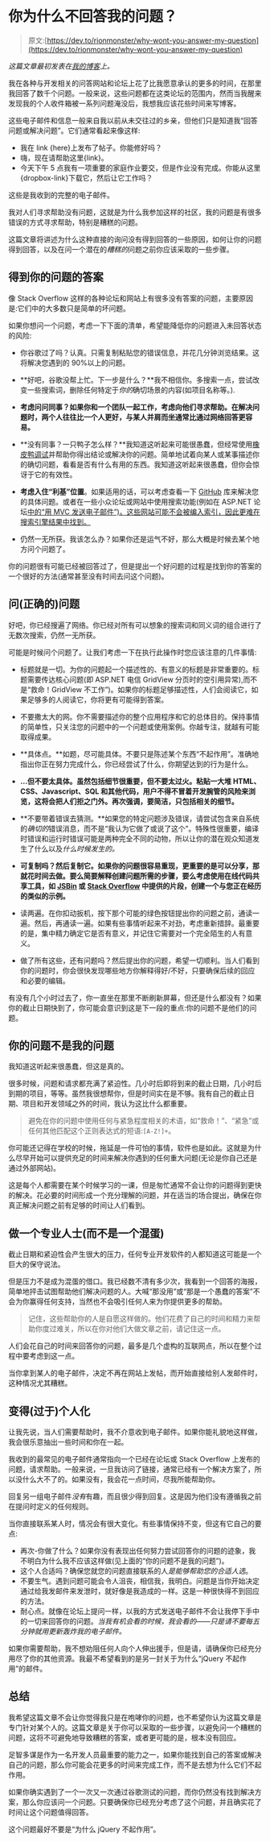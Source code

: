 # 你为什么不回答我的问题？

> 原文:[https://dev.to/rionmonster/why-wont-you-answer-my-question](https://dev.to/rionmonster/why-wont-you-answer-my-question)

*这篇文章最初发表在[我的博客](http://rion.io)上。*

我在各种与开发相关的问答网站和论坛上花了比我愿意承认的更多的时间，在那里我回答了数千个问题。一般来说，这些问题都在这类论坛的范围内，然而当我醒来发现我的个人收件箱被一系列问题淹没后，我想我应该花些时间来写博客。

这些电子邮件和信息一般来自我以前从未交往过的乡亲，但他们只是知道我“回答问题或解决问题”。它们通常看起来像这样:

*   我在 link {here}上发布了帖子。你能修好吗？
*   嗨，现在请帮助这里{link}。
*   今天下午 5 点我有一项重要的家庭作业要交，但是作业没有完成。你能从这里{dropbox-link}下载它，然后让它工作吗？

这些是我收到的完整的电子邮件。

我对人们寻求帮助没有问题，这就是为什么我参加这样的社区，我的问题是有很多错误的方式寻求帮助，特别是糟糕的问题。

这篇文章将讲述为什么这种直接的询问没有得到回答的一些原因，如何让你的问题得到回答，以及在问一个潜在的*糟糕的*问题之前你应该采取的一些步骤。

## 得到你的问题的答案

像 Stack Overflow 这样的各种论坛和网站上有很多没有答案的问题，主要原因是:它们中的大多数只是简单的坏问题。

如果你想问一个问题，考虑一下下面的清单，希望能降低你的问题进入未回答状态的风险:

*   你谷歌过了吗？认真。只需复制粘贴您的错误信息，并花几分钟浏览结果。这将解决您遇到的 90%以上的问题。

*   **好吧，谷歌没帮上忙。下一步是什么？**我不相信你。多搜索一点，尝试改变一些搜索词，删除任何特定于*你的*确切场景的内容(如项目名称等。).

*   **考虑问问同事？如果你和一个团队一起工作，考虑向他们寻求帮助。在解决问题时，两个人往往比一个人更好，与某人并肩而坐通常比通过网络回答更容易。**

*   **没有同事？一只鸭子怎么样？**我知道这听起来可能很愚蠢，但经常使用[橡皮鸭调试](https://en.wikipedia.org/wiki/Rubber_duck_debugging)并帮助你得出结论或解决你的问题。简单地试着向某人或某事描述你的确切问题，看看是否有什么有用的东西。我知道这听起来很愚蠢，但你会惊讶于它的有效性。

*   **考虑入住“利基”位置**。如果适用的话，可以考虑查看一下 [GitHub](http://www.github.com) 库来解决您的具体问题。或者在一些小众论坛或网站中使用搜索功能(例如在 ASP.NET 论坛[中的“用 MVC 发送电子邮件”)。这些网站可能不会被编入索引，因此更难在搜索引擎结果中找到。](http://forums.asp.net)

*   仍然一无所获。我该怎么办？如果你还是运气不好，那么大概是时候去某个地方问个问题了。

你的问题很有可能已经被回答过了，但是提出一个好问题的过程是找到你的答案的一个很好的方法(通常甚至没有时间去问这个问题)。

## 问(正确的)问题

好吧，你已经搜遍了网络。你已经对所有可以想象的搜索词和同义词的组合进行了无数次搜索，仍然一无所获。

可能是时候问个问题了。让我们考虑一下在执行此操作时您应该注意的几件事情:

*   标题就是一切。为你的问题起一个描述性的、有意义的标题是非常重要的。标题需要传达核心问题(即 ASP.NET 电信 GridView 分页时的空引用异常),而不是“救命！GridView 不工作”)。如果你的标题足够描述性，人们会阅读它，如果足够多的人阅读它，你将更有可能得到答案。

*   不要撒太大的网。你不需要描述你的整个应用程序和它的总体目的。保持事情的简单性，只关注您的问题中的一个问题或使用案例。你越专注，就越有可能取得成果。

*   **具体点。**如题，尽可能具体。不要只是陈述某个东西“不起作用”。准确地指出你正在努力完成什么，你已经尝试了什么，你期望达到的行为是什么。

*   **...但不要太具体。虽然包括细节很重要，但不要太过火。粘贴一大堆 HTML、CSS、Javascript、SQL 和其他代码，用户不得不冒着开发腕管的风险来浏览，这将会把人们拒之门外。再次强调，要简洁，只包括相关的细节。**

*   **不要带着错误去猜测。**如果您的特定问题涉及错误，请尝试包含来自系统的*确切的*错误消息，而不是“我认为它做了或说了这个”。特殊性很重要，编译时错误和运行时错误可能是两种完全不同的动物，所以让你的潜在观众知道发生了什么以及*什么时候发生的。*

*   **可复制吗？然后复制它。如果你的问题很容易重现，更重要的是可以分享，那就花时间去做。要么简要解释创建问题所需的步骤，要么考虑使用在线代码共享工具，如 [JSBin](http://www.jsbin.com) 或 [Stack Overflow](http://www.stackoverflow.com) 中提供的片段，创建一个与您正在经历的类似的示例。**

*   读两遍。在你扣动扳机，按下那个可能的绿色按钮提出你的问题之前，通读一遍。然后，再通读一遍。如果有些事情听起来不对劲，考虑重新措辞。最重要的是，集中精力确定它是否有意义，并记住它需要对一个完全陌生的人有意义。

*   做了所有这些，还有问题吗？然后提出你的问题，希望一切顺利。当人们看到你的问题时，你会很快发现哪些地方你解释得好/不好，只要确保后续的回应和必要的编辑。

有没有几个小时过去了，你一直坐在那里不断刷新屏幕，但还是什么都没有？如果你的截止日期快到了，你可能会意识到这是下一段的重点:你的问题不是他们的问题。

## 你的问题不是我的问题

我知道这听起来很愚蠢，但这是真的。

很多时候，问题和请求都充满了紧迫性。几小时后即将到来的截止日期，几小时后到期的项目，等等。虽然我很想帮你，但是时间实在是不够。我有自己的截止日期、项目和开发领域之外的时间，我认为这比什么都重要。

> 避免在你的问题中使用任何与紧急程度相关的术语，如“救命！”、“紧急”或任何其他匹配这个正则表达式的短语:`[A-Z!]+`。

你可能还记得在学校的时候，拖延是一件可怕的事情，软件也是如此。这就是为什么尽早开始可以提供充足的时间来解决你遇到的任何重大问题(无论是你自己还是通过外部网站)。

这是每个人都需要在某个时候学习的一课，但是匆忙通常不会让你的问题得到更快的解决。花必要的时间形成一个充分理解的问题，并在适当的场合提出，确保在你真正解决问题之前有足够的时间让人们看到。

## 做一个专业人士(而不是一个混蛋)

截止日期和紧迫性会产生很大的压力，任何专业开发软件的人都知道这可能是一个巨大的保守说法。

但是压力不是成为混蛋的借口。我已经数不清有多少次，我看到一个回答的海报，简单地抨击试图帮助他们解决问题的人。大喊“那没用”或“那是一个愚蠢的答案”不会为你赢得任何支持，当然也不会吸引任何人来为你提供更多的帮助。

> 记住，这些帮助你的人是自愿这样做的。他们花费了自己的时间和精力来帮助你度过难关，所以在你对他们大做文章之前，请记住这一点。

人们会花自己的时间来回答你的问题，最多是几个虚构的互联网点，所以在整个过程中要考虑到这一点。

当你拿到某人的电子邮件，决定不再在网站上发帖，而开始直接给别人发邮件时，这种情况尤其糟糕。

## 变得(过于)个人化

让我先说，当人们需要帮助时，我不介意收到电子邮件。如果你能礼貌地这样做，我会很乐意抽出一些时间和你在一起。

我收到的最常见的电子邮件通常指向一个已经在论坛或 Stack Overflow 上发布的问题，请求帮助。一般来说，一旦我访问了链接，通常已经有一个解决方案了，所以没什么大不了的。如果没有，我会花一点时间，尽我所能帮助你。

回复另一组电子邮件*没有*有趣，而且很少得到回复。这是因为他们没有遵循我之前在提问时定义的任何规则。

当你直接联系某人时，情况会有很大变化。有些事情保持不变，但这有它自己的要点:

*   再次-你做了什么？如果你没有表现出任何努力尝试回答你的问题的迹象，我不明白为什么我不应该这样做(见上面的“你的问题不是我的问题”)。
*   这个人合适吗？确保您就您的问题直接联系的人*是能够帮助您的合适人选*。
*   不要生气。遇到问题可能会令人沮丧，相信我，我明白。问题是当你开始决定通过给我发邮件来发泄时，就好像是我造成的一样。这是一种很快得不到回应的方法。
*   耐心点。就像在论坛上提问一样，以我的方式发送电子邮件不会让我停下手中的一切来回答你的问题。*当我有机会看的时候，我会看的——只是请不要每五分钟就用更新轰炸我的电子邮件。*

如果你需要帮助，我不想劝阻任何人向个人伸出援手，但是请，请确保你已经充分用尽了你的其他资源。我最不希望看到的是另一封关于为什么“jQuery 不起作用”的邮件。

## 总结

我希望这篇文章不会让你觉得我只是在咆哮你的问题，也不希望你认为这篇文章是专门针对某个人的。这篇文章是关于你可以采取的一些步骤，以避免问一个糟糕的问题，这将不可避免地导致糟糕的答案，或者更可能的是，根本没有回应。

足智多谋是作为一名开发人员最重要的能力之一，如果你能找到自己的答案或解决自己的问题，那么你可能会花更多的时间来完成工作，而不是去想为什么它们不起作用。

如果你确实遇到了一个一次又一次通过谷歌测试的问题，而你仍然没有找到解决方案，那么你应该问一个问题。只要确保你已经充分考虑了这个问题，并且确实花了时间让这个问题值得回答。

这个问题最好不要是“为什么 jQuery 不起作用”。
